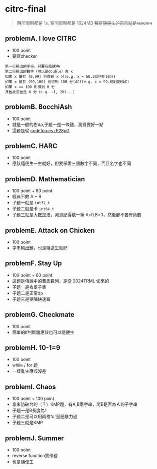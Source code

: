 # citrc-final
> 時間限制都是 1s, 空間限制都是 1024MB
> ~~我寫隨便生的意思就是random~~
## problemA. I love CITRC
- 100 point
- 要寫checker
```
第一行輸出的字串，只要有錯就WA
第二行輸出的數字（可以是double）為 x
如果 x 屬於 [0,99] 則得到 x 分(e.g. x = 50.3就得到50分)
如果 x 屬於 (99,100) 則得到 100 分(AC)(e.g. x = 99.6就得到AC)
如果 x == 100 則得到 0 分
其他狀況也是 0 分（e.g. -1, 201...）
```
## problemB. BocchiAsh
- 100 point
- 就是一般的樹dp,子題一是一條鏈，測資要好一點
- 這題是偷 [codeforces r928pG](https://codeforces.com/contest/1926/problem/G)

## problemC. HARC
- 100 point
- 應該隨便生一生就好，但要保證三個數字不同，而且名字也不同

## problemD. Mathematician
- 100 point + 60 point
- 經典不敗 A + B
- 子題一就是 `int32_t`
- 子題二就是卡 `int64_t`
- 子題三就是大數加法，測資記得放一筆 A=0,B=0，然後都不要有負數

## problemE. Attack on Chicken
- 100 point
- 字串輸出題，也是隨邊生就好

## problemF. Stay Up
- 100 point + 60 point
- 這題是傳說中的費氏數列，是從 2024TRML 偷來的
- 子題一是枚舉子集
- 子題二是正常dp
- 子題三是矩陣快速冪

## problemG. Checkmate
- 100 point
- 簡單的if判斷題應該也可以隨便生

## problemH. 10-1=9
- 100 point
- while / for 題
- 一樣亂生應該沒差

## problemI. Chaos
- 100 point + 100 point
- 拿來防破台的（？）KMP題，有A,B兩字串，問B是否為Ａ的子字串
- 子題一是B長度為1
- 子題二是可以用兩格for迴圈暴力過
- 子題三就是KMP

## problemJ. Summer
- 100 point
- reverse function實作題
- 也是隨便生
